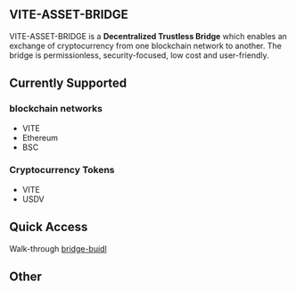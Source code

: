 ## VITE-ASSET-BRIDGE

VITE-ASSET-BRIDGE is a **Decentralized Trustless Bridge** which enables an exchange of cryptocurrency from one blockchain network to another. 
The bridge is permissionless, security-focused, low cost and user-friendly.

## Currently Supported
### blockchain networks
- VITE
- Ethereum
- BSC

### Cryptocurrency Tokens
- VITE
- USDV

## Quick Access
Walk-through [bridge-buidl](https://bridge-buidl.vite.net/) 

## Other


